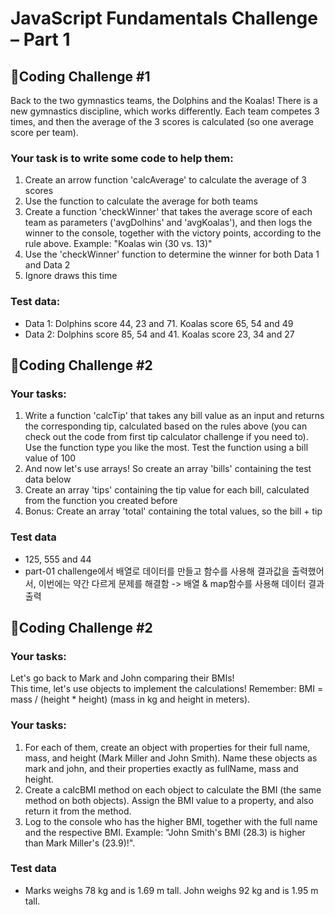 # JavaScript Fundamentals Challenge – Part 1

## 🥰Coding Challenge #1
Back to the two gymnastics teams, the Dolphins and the Koalas! There is a new gymnastics discipline, which works differently. Each team competes 3 times, and then the average of the 3 scores is calculated (so one average score per team). 

### Your task is to write some code to help them:
1. Create an arrow function 'calcAverage' to calculate the average of 3 scores
2. Use the function to calculate the average for both teams
3. Create a function 'checkWinner' that takes the average score of each team as parameters ('avgDolhins' and 'avgKoalas'), and then logs the winner to the console, together with the victory points, according to the rule above. Example: "Koalas win (30 vs. 13)"
4. Use the 'checkWinner' function to determine the winner for both Data 1 and Data 2
5. Ignore draws this time

### Test data:
- Data 1: Dolphins score 44, 23 and 71. Koalas score 65, 54 and 49
- Data 2: Dolphins score 85, 54 and 41. Koalas score 23, 34 and 27

## 🥰Coding Challenge #2
### Your tasks:
1. Write a function 'calcTip' that takes any bill value as an input and returns the corresponding tip, calculated based on the rules above (you can check out the code from first tip calculator challenge if you need to). Use the function type you like the most. Test the function using a bill value of 100
2. And now let's use arrays! So create an array 'bills' containing the test data below
3. Create an array 'tips' containing the tip value for each bill, calculated from the function you created before
4. Bonus: Create an array 'total' containing the total values, so the bill + tip

### Test data
- 125, 555 and 44
- part-01 challenge에서 배열로 데이터를 만들고 함수를 사용해 결과값을 출력했어서, 이번에는 약간 다르게 문제를 해결함 -> 배열 & map함수를 사용해 데이터 결과 출력

## 🥰Coding Challenge #2
### Your tasks:
Let's go back to Mark and John comparing their BMIs!<br>
This time, let's use objects to implement the calculations! Remember: BMI = mass / (height * height) (mass in kg and height in meters).

### Your tasks:
1. For each of them, create an object with properties for their full name, mass, and height (Mark Miller and John Smith). Name these objects as mark and john, and their properties exactly as fullName, mass and height.
2. Create a calcBMI method on each object to calculate the BMI (the same method on both objects). Assign the BMI value to a property, and also return it from the method.
3. Log to the console who has the higher BMI, together with the full name and the respective BMI. Example: "John Smith's BMI (28.3) is higher than Mark Miller's (23.9)!".

### Test data
- Marks weighs 78 kg and is 1.69 m tall. John weighs 92 kg and is 1.95 m tall.